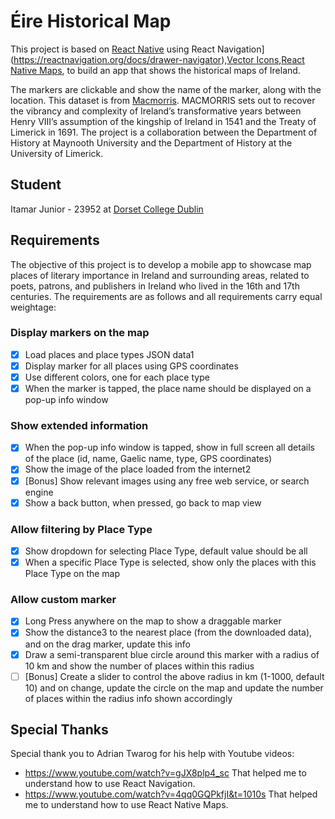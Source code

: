 # Éire Historical Map

This project is based on [React Native](https://reactnative.dev/docs/environment-setup) using React Navigation](https://reactnavigation.org/docs/drawer-navigator),[Vector Icons](https://github.com/oblador/react-native-vector-icons),[React Native Maps](https://github.com/react-native-maps/react-native-maps), to build an app that shows the historical maps of Ireland.

The markers are clickable and show the name of the marker, along with the location.
This dataset is from [Macmorris](https://macmorris.maynoothuniversity.ie/). MACMORRIS sets out to recover the vibrancy and complexity of Ireland’s transformative years between Henry VIII’s assumption of the kingship of Ireland in 1541 and the Treaty of Limerick in 1691. The project is a collaboration between the Department of History at Maynooth University and the Department of History at the University of Limerick.

## Student

Itamar Junior - 23952 at [Dorset College Dublin](https://www.dorsetcollege.ie/)

## Requirements

The objective of this project is to develop a mobile app to showcase map places of literary importance in Ireland and surrounding areas, related to poets, patrons, and publishers in Ireland who lived in the 16th and 17th centuries. The requirements are as follows and all requirements carry equal weightage:

### Display markers on the map

- [x] Load places and place types JSON data1
- [x] Display marker for all places using GPS coordinates
- [x] Use different colors, one for each place type
- [x] When the marker is tapped, the place name should be displayed on a pop-up info window

### Show extended information

- [x] When the pop-up info window is tapped, show in full screen all details of the place (id, name, Gaelic name, type, GPS coordinates)
- [x] Show the image of the place loaded from the internet2
- [x] [Bonus] Show relevant images using any free web service, or search engine
- [x] Show a back button, when pressed, go back to map view

### Allow filtering by Place Type

- [x] Show dropdown for selecting Place Type, default value should be all
- [x] When a specific Place Type is selected, show only the places with this Place Type on the map

### Allow custom marker

- [x] Long Press anywhere on the map to show a draggable marker
- [x] Show the distance3 to the nearest place (from the downloaded data), and on the drag marker, update this info
- [x] Draw a semi-transparent blue circle around this marker with a radius of 10 km and show the number of places within this radius
- [ ] [Bonus] Create a slider to control the above radius in km (1-1000, default 10) and on change, update the circle on the map and update the number of places within the radius info shown accordingly

## Special Thanks

Special thank you to Adrian Twarog for his help with Youtube videos:

- https://www.youtube.com/watch?v=gJX8plp4_sc That helped me to understand how to use React Navigation.
- https://www.youtube.com/watch?v=4qq0GQPkfjI&t=1010s That helped me to understand how to use React Native Maps.
